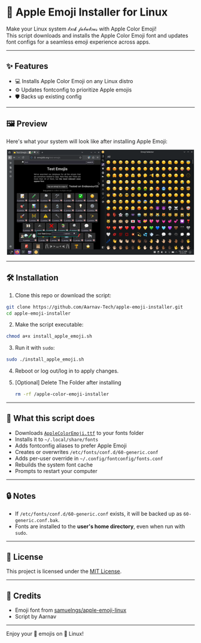 # 🍎 Apple Emoji Installer for Linux

Make your Linux system 𝓁𝑜𝑜𝓀 𝒻𝒶𝒷𝓊𝓁𝑜𝓊𝓈 with Apple Color Emoji!  
This script downloads and installs the Apple Color Emoji font and updates font configs for a seamless emoji experience across apps.

---

## ✨ Features

- 💻 Installs Apple Color Emoji on any Linux distro  
- ⚙️ Updates fontconfig to prioritize Apple emojis  
- 🛡️ Backs up existing config     

---
## 🖼️ Preview

Here's what your system will look like after installing Apple Emoji:

<p align="center">
  <img src="assets/apple-preview.png" alt="Apple Emoji Preview" width="500"/>
</p>

---

## 🛠️ Installation

1. Clone this repo or download the script:

```bash
git clone https://github.com/Aarnav-Tech/apple-emoji-installer.git
cd apple-emoji-installer
```

2. Make the script executable:

```bash
chmod a+x install_apple_emoji.sh
```

3. Run it with `sudo`:

```bash
sudo ./install_apple_emoji.sh
```

4. Reboot or log out/log in to apply changes.

5. [Optional] Delete The Folder after installing

   ```bash
   rm -rf /apple-color-emoji-installer
   ```

---

## 📂 What this script does

* Downloads [`AppleColorEmoji.ttf`](https://github.com/samuelngs/apple-emoji-linux) to your fonts folder  
* Installs it to `~/.local/share/fonts`  
* Adds fontconfig aliases to prefer Apple Emoji  
* Creates or overwrites `/etc/fonts/conf.d/60-generic.conf`  
* Adds per-user override in `~/.config/fontconfig/fonts.conf`  
* Rebuilds the system font cache  
* Prompts to restart your computer  

---

## 🔒 Notes

* If `/etc/fonts/conf.d/60-generic.conf` exists, it will be backed up as `60-generic.conf.bak`.  
* Fonts are installed to the **user's home directory**, even when run with `sudo`.

---

## 📃 License

This project is licensed under the [MIT License](LICENSE).

---

## 🤝 Credits

* Emoji font from [samuelngs/apple-emoji-linux](https://github.com/samuelngs/apple-emoji-linux)  
* Script by Aarnav

---

Enjoy your 🍏 emojis on 🐧 Linux!
